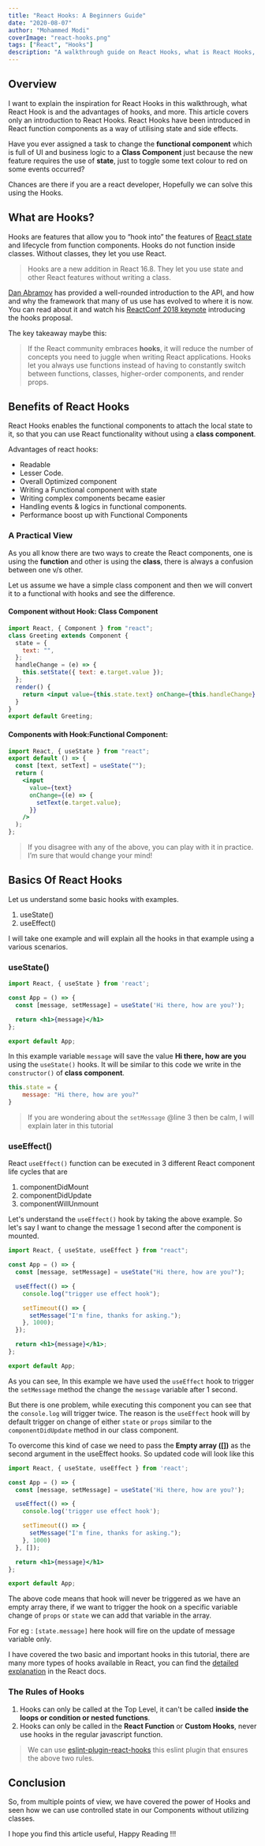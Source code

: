 ```yaml
---
title: "React Hooks: A Beginners Guide"
date: "2020-08-07"
author: "Mohammed Modi"
coverImage: "react-hooks.png"
tags: ["React", "Hooks"]
description: "A walkthrough guide on React Hooks, what is React Hooks, benefits of Hooks, and how to use Hooks in React and more."
---
```


## Overview

I want to explain the inspiration for React Hooks in this walkthrough, what React Hook is and the advantages of hooks, and more. This article covers only an introduction to React Hooks. React Hooks have been introduced in React function components as a way of utilising state and side effects.

Have you ever assigned a task to change the **functional component** which is full of UI and business logic to a **Class Component** just because the new feature requires the use of **state**, just to toggle some text colour to red on some events occurred?

Chances are there if you are a react developer, Hopefully we can solve this using the Hooks.

## What are Hooks?

Hooks are features that allow you to “hook into” the features of [React state](https://www.loginradius.com/engineering/blog/react-state-management/) and lifecycle from function components. Hooks do not function inside classes. Without classes, they let you use React.

> Hooks are a new addition in React 16.8. They let you use state and other React features without writing a class.

[Dan Abramov](https://twitter.com/dan_abramov) has provided a well-rounded introduction to the API, and how and why the framework that many of us use has evolved to where it is now. You can read about it and watch his [ReactConf 2018 keynote](https://medium.com/@dan_abramov/making-sense-of-react-hooks-fdbde8803889) introducing the hooks proposal.

The key takeaway maybe this:

>If the React community embraces **hooks**, it will reduce the number of concepts you need to juggle when writing React applications. Hooks let you always use functions instead of having to constantly switch between functions, classes, higher-order components, and render props.

## Benefits of React Hooks

React Hooks enables the functional components to attach the local state to it, so that you can use React functionality without using a **class component**.

Advantages of react hooks:

- Readable
- Lesser Code.
- Overall Optimized component
- Writing a Functional component with state
- Writing complex components became easier
- Handling events & logics in functional components.
- Performance boost up with Functional Components

### A Practical View

As you all know there are two ways to create the React components, one is using the **function** and other is using the **class**, there is always a confusion between one v/s other.

Let us assume we have a simple class component and then we will convert it to a functional with hooks and see the difference. 

#### Component without Hook: Class Component

```jsx
import React, { Component } from "react";
class Greeting extends Component {
  state = {
    text: "",
  };
  handleChange = (e) => {
    this.setState({ text: e.target.value });
  };
  render() {
    return <input value={this.state.text} onChange={this.handleChange} />;
  }
}
export default Greeting; 
```

#### Components with Hook:Functional Component: 

```jsx
import React, { useState } from "react";
export default () => {
  const [text, setText] = useState("");
  return (
    <input
      value={text}
      onChange={(e) => {
        setText(e.target.value);
      }}
    />
  );
};
```

> If you disagree with any of the above, you can play with it in practice. I’m sure that would change your mind! 

## Basics Of React Hooks

Let us understand some basic hooks with examples.

1. useState()
2. useEffect()

I will take one example and will explain all the hooks in that example using a various scenarios.

### useState()

```jsx
import React, { useState } from 'react';

const App = () => {
  const [message, setMessage] = useState('Hi there, how are you?');

  return <h1>{message}</h1>
};

export default App;
```

In this example variable `message` will save the value **Hi there, how are you** using the `useState()` hooks. It will be similar to this code we write in the `constructor()` of **class component**. 

```js
this.state = {
    message: "Hi there, how are you?"
}
```

> If you are wondering about the `setMessage` @line 3 then be calm, I will explain later in this tutorial

### useEffect()

React `useEffect()` function can be executed in 3 different React component life cycles that are
 1. componentDidMount
 2. componentDidUpdate
 3. componentWillUnmount

Let's understand the `useEffect()` hook by taking the above example. So let's say I want to change the message 1 second after the component is mounted.

```jsx
import React, { useState, useEffect } from "react";

const App = () => {
  const [message, setMessage] = useState("Hi there, how are you?");

  useEffect(() => {
    console.log("trigger use effect hook");

    setTimeout(() => {
      setMessage("I'm fine, thanks for asking.");
    }, 1000);
  });

  return <h1>{message}</h1>;
};

export default App;
```

As you can see, In this example we have used the `useEffect` hook to trigger the `setMessage` method the change the `message` variable after 1 second.

But there is one problem, while executing this component you can see that the `console.log` will trigger twice. The reason is the `useEffect` hook will by default trigger on change of either `state` or `props` similar to the `componentDidUpdate` method in our class component.

To overcome this kind of case we need to pass the **Empty array ([])** as the second argument in the useEffect hooks. So updated code will look like this

```jsx
import React, { useState, useEffect } from 'react';

const App = () => {
  const [message, setMessage] = useState('Hi there, how are you?');

  useEffect(() => {
    console.log('trigger use effect hook');

    setTimeout(() => {
      setMessage("I'm fine, thanks for asking.");
    }, 1000)
  }, []);

  return <h1>{message}</h1>
};

export default App;
```

The above code means that hook will never be triggered as we have an empty array there, if we want to trigger the hook on a specific variable change of `props` or `state` we can add that variable in the array.

For eg : `[state.message]` here hook will fire on the update of message variable only.

I have covered the two basic and important hooks in this tutorial, there are many more types of hooks available in React, you can find the [detailed explanation](https://reactjs.org/docs/hooks-custom.html) in the React docs.

### The Rules of Hooks

1. Hooks can only be called at the Top Level, it can't be called **inside the loops or condition or nested functions**.
2. Hooks can only be called in the **React Function** or **Custom Hooks**, never use hooks in the regular javascript function.

> We can use [eslint-plugin-react-hooks](https://www.npmjs.com/package/eslint-plugin-react-hooks) this eslint plugin that ensures the above two rules.

## Conclusion

So, from multiple points of view, we have covered the power of Hooks and seen how we can use controlled state in our Components without utilizing classes. 

I hope you find this article useful, Happy Reading !!!